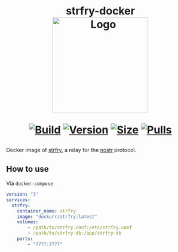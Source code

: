 <h1 align="center">strfry-docker<br />
<div align="center">
<img src="https://raw.githubusercontent.com/dockur/strfry/master/docs/strfry.svg" title="Logo" style="max-width:100%;" width="256" />
</div>
<div align="center">
  
[![Build]][build_url]
[![Version]][tag_url]
[![Size]][tag_url]
[![Pulls]][hub_url]

</div></h1>

Docker image of [strfry](https://github.com/hoytech/strfry), a relay for the [nostr](https://github.com/nostr-protocol/nostr) protocol.

## How to use

Via `docker-compose`

```yaml
version: "3"
services:
  strfry:
    container_name: strfry
    image: "dockurr/strfry:latest"
    volumes:
        - /path/to/strfry.conf:/etc/strfry.conf
        - /path/to/strfry-db:/app/strfry-db
    ports:
        - "7777:7777"
```

[build_url]: https://github.com/dockur/strfry/
[hub_url]: https://hub.docker.com/r/dockurr/strfry/
[tag_url]: https://hub.docker.com/r/dockurr/strfry/tags

[Build]: https://github.com/dockur/strfry/actions/workflows/build.yml/badge.svg
[Size]: https://img.shields.io/docker/image-size/dockurr/strfry/latest?color=066da5&label=size
[Pulls]: https://img.shields.io/docker/pulls/dockurr/strfry.svg?style=flat&label=pulls&logo=docker
[Version]: https://img.shields.io/docker/v/dockurr/strfry?arch=amd64&sort=date&color=066da5
